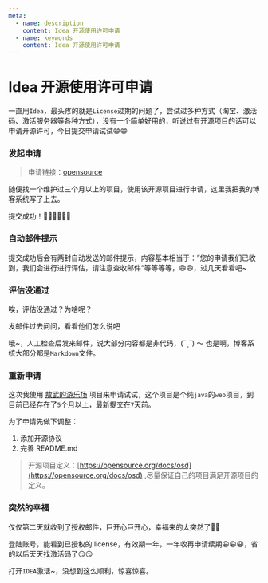 ```yaml
---
meta:
  - name: description
    content: Idea 开源使用许可申请
  - name: keywords
    content: Idea 开源使用许可申请
---
```

# Idea 开源使用许可申请

一直用`Idea`，最头疼的就是`License`过期的问题了，尝试过多种方式（淘宝、激活码、激活服务器等各种方式），没有一个简单好用的，听说过有开源项目的话可以申请开源许可，今日提交申请试试😄😄


### 发起申请

> 申请链接：[opensource](https://www.jetbrains.com/shop/eform/opensource)

随便找一个维护过三个月以上的项目，使用该开源项目进行申请，这里我把我的博客系统写了上去。

<ImgView title="开源License申请" url="https://z.wiki/autoupload/2022-08-20/71236661986b432fb328325a8b2eb825.image.png" />

提交成功！✌🏻✌🏻✌🏻

<ImgView title="开源License申请" url="https://z.wiki/autoupload/2022-08-20/c01e2cf6f6ef4f33b4c578ef84a9abec.image.png" />

### 自动邮件提示

提交成功后会有两封自动发送的邮件提示，内容基本相当于：”您的申请我们已收到，我们会进行进行评估，请注意查收邮件“等等等等，😄😄，过几天看看吧~

<ImgView title="idea 开源使用申请" url="https://z.wiki/autoupload/2022-08-20/be6307fbd37940b5b5369ccdeca68b41.image.png" />

### 评估没通过

唉，评估没通过？为啥呢？

<ImgView title="开源License申请" url="https://z.wiki/autoupload/2022-08-20/9efd01640313415b98474af3e456c601.image.png" />

发邮件过去问问，看看他们怎么说吧

<ImgView title="开源License申请" url="https://z.wiki/autoupload/2022-08-20/77a9d1332b8145cabfe46d3b28991edc.image.png" />

哦~，人工检查后发来邮件，说大部分内容都是非代码，(ˇˍˇ) ～ 也是啊，博客系统大部分都是`Markdown`文件。

<ImgView title="开源License申请" url="https://z.wiki/autoupload/2022-08-23/b994563ae1e14c3a9a5bb0fca0b84828.image.png" />

### 重新申请

这次我使用 [敖武的游乐场](https://github.com/yihuaxiang/playground) 项目来申请试试，这个项目是个纯`java`的`web`项目，到目前已经存在了`5`个月以上，最新提交在`7`天前。

<ImgView title="开源License申请" url="https://z.wiki/autoupload/2022-08-23/975968d0f902403ab0dc871214fe0f50.image.png" />

为了申请先做下调整：

1. 添加开源协议
2. 完善 README.md

> 开源项目定义：[https://opensource.org/docs/osd](https://opensource.org/docs/osd) ,尽量保证自己的项目满足开源项目的定义。


### 突然的幸福

仅仅第二天就收到了授权邮件，巨开心巨开心，幸福来的太突然了🥰🥰

<ImgView title="Idea 开源License申请" url="https://z.wiki/autoupload/2022-08-29/b9a56629ab70409589290a30b1885e30.image.png" />

登陆账号，能看到已授权的 license，有效期一年，一年收再申请续期😀😀😀，省的以后天天找激活码了😏😏

<ImgView title="Idea 开源License申请" url="https://z.wiki/autoupload/2022-08-29/3e619b10895c425d9d94390b3c4d7ac2.image.png" />

打开`IDEA`激活~，没想到这么顺利，惊喜惊喜。

<ImgView title="Idea 开源License申请" url="https://z.wiki/autoupload/2022-08-29/b6275ffb901d4191a6cd88513ea9513d.image.png" />

<ImgView title="Idea 开源License申请" url="https://z.wiki/autoupload/2022-08-29/fbfdbf77dd064af194cf77f785f57365.image.png" />

